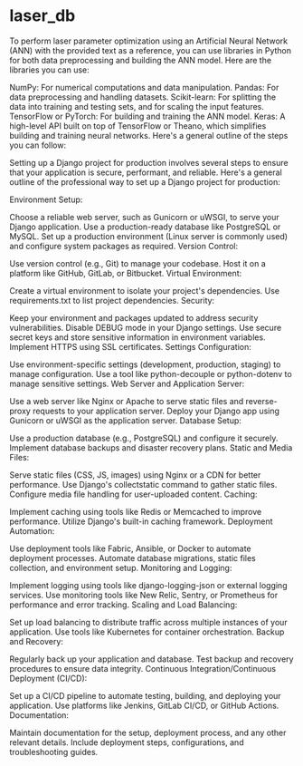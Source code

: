 # laser_db

To perform laser parameter optimization using an Artificial Neural Network (ANN) with the provided text as a reference, you can use libraries in Python for both data preprocessing and building the ANN model. Here are the libraries you can use:

NumPy: For numerical computations and data manipulation.
Pandas: For data preprocessing and handling datasets.
Scikit-learn: For splitting the data into training and testing sets, and for scaling the input features.
TensorFlow or PyTorch: For building and training the ANN model.
Keras: A high-level API built on top of TensorFlow or Theano, which simplifies building and training neural networks.
Here's a general outline of the steps you can follow:

Setting up a Django project for production involves several steps to ensure that your application is secure, performant, and reliable. Here's a general outline of the professional way to set up a Django project for production:

Environment Setup:

Choose a reliable web server, such as Gunicorn or uWSGI, to serve your Django application.
Use a production-ready database like PostgreSQL or MySQL.
Set up a production environment (Linux server is commonly used) and configure system packages as required.
Version Control:

Use version control (e.g., Git) to manage your codebase. Host it on a platform like GitHub, GitLab, or Bitbucket.
Virtual Environment:

Create a virtual environment to isolate your project's dependencies.
Use requirements.txt to list project dependencies.
Security:

Keep your environment and packages updated to address security vulnerabilities.
Disable DEBUG mode in your Django settings.
Use secure secret keys and store sensitive information in environment variables.
Implement HTTPS using SSL certificates.
Settings Configuration:

Use environment-specific settings (development, production, staging) to manage configuration.
Use a tool like python-decouple or python-dotenv to manage sensitive settings.
Web Server and Application Server:

Use a web server like Nginx or Apache to serve static files and reverse-proxy requests to your application server.
Deploy your Django app using Gunicorn or uWSGI as the application server.
Database Setup:

Use a production database (e.g., PostgreSQL) and configure it securely.
Implement database backups and disaster recovery plans.
Static and Media Files:

Serve static files (CSS, JS, images) using Nginx or a CDN for better performance.
Use Django's collectstatic command to gather static files.
Configure media file handling for user-uploaded content.
Caching:

Implement caching using tools like Redis or Memcached to improve performance.
Utilize Django's built-in caching framework.
Deployment Automation:

Use deployment tools like Fabric, Ansible, or Docker to automate deployment processes.
Automate database migrations, static files collection, and environment setup.
Monitoring and Logging:

Implement logging using tools like django-logging-json or external logging services.
Use monitoring tools like New Relic, Sentry, or Prometheus for performance and error tracking.
Scaling and Load Balancing:

Set up load balancing to distribute traffic across multiple instances of your application.
Use tools like Kubernetes for container orchestration.
Backup and Recovery:

Regularly back up your application and database.
Test backup and recovery procedures to ensure data integrity.
Continuous Integration/Continuous Deployment (CI/CD):

Set up a CI/CD pipeline to automate testing, building, and deploying your application.
Use platforms like Jenkins, GitLab CI/CD, or GitHub Actions.
Documentation:

Maintain documentation for the setup, deployment process, and any other relevant details.
Include deployment steps, configurations, and troubleshooting guides.
